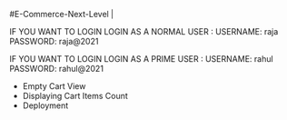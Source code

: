 #E-Commerce-Next-Level | 

IF YOU WANT TO LOGIN LOGIN AS A NORMAL USER : USERNAME: raja PASSWORD: raja@2021

IF YOU WANT TO LOGIN LOGIN AS A PRIME USER : USERNAME: rahul PASSWORD: rahul@2021
- Empty Cart View
- Displaying Cart Items Count
- Deployment
